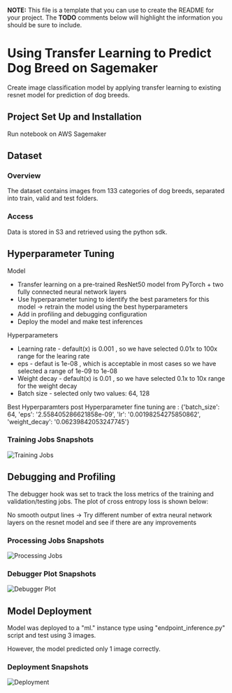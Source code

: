 **NOTE:** This file is a template that you can use to create the README for your project. The **TODO** comments below will highlight the information you should be sure to include.

# Using Transfer Learning to Predict Dog Breed on Sagemaker


Create image classification model by applying transfer learning to existing resnet model for prediction of dog breeds.

## Project Set Up and Installation
Run notebook on AWS Sagemaker

## Dataset

### Overview
The dataset contains images from 133 categories of dog breeds, separated into train, valid and test folders. 

### Access
Data is stored in S3 and retrieved using the python sdk.

## Hyperparameter Tuning
Model
- Transfer learning on a pre-trained ResNet50 model from PyTorch + two fully connected neural network layers
- Use hyperparameter tuning to identify the best parameters for this model -> retrain the model using the best hyperparameters
- Add in profiling and debugging configuration
- Deploy the model and make test inferences

Hyperparameters
  - Learning rate - default(x) is 0.001 , so we have selected 0.01x to 100x range for the learing rate
  - eps - defaut is 1e-08 , which is acceptable in most cases so we have selected a range of 1e-09 to 1e-08
  - Weight decay - default(x) is 0.01 , so we have selected 0.1x to 10x range for the weight decay
  - Batch size - selected only two values: 64, 128
  
 Best Hyperparamters post Hyperparameter fine tuning are : 
 {'batch_size': 64, 'eps': '2.558405286621858e-09', 'lr': '0.00198254275850862', 'weight_decay': '0.06239842053247745'}

### Training Jobs Snapshots
![Training Jobs]()


## Debugging and Profiling
The debugger hook was set to track the loss metrics of the training and validation/testing jobs. The plot of cross entropy loss is shown below:

No smooth output lines -> Try different number of extra neural network layers on the resnet model and see if there are any improvements


### Processing Jobs Snapshots
![Processing Jobs]()


### Debugger Plot Snapshots
![Debugger Plot]()


## Model Deployment
Model was deployed to a "ml." instance type using "endpoint_inference.py" script and test using 3 images.

However, the model predicted only 1 image correctly.

### Deployment Snapshots
![Deployment]()